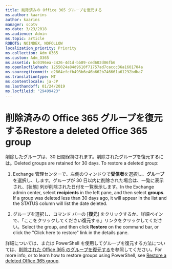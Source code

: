 ```yaml
---
title: 削除済みの Office 365 グループを復元する
ms.author: kaarins
author: kaarins
manager: scotv
ms.date: 3/23/2018
ms.audience: Admin
ms.topic: article
ROBOTS: NOINDEX, NOFOLLOW
localization_priority: Priority
ms.collection: Adm_O365
ms.custom: Adm_O365
ms.assetid: bc0396ea-c426-4d1d-bb89-ced602d06fb6
ms.openlocfilehash: 1255024a84d9610f71757ad7caccc36a1601704a
ms.sourcegitcommit: e2864efcfb493b6e46b662b746661a61232bdba7
ms.translationtype: MT
ms.contentlocale: ja-JP
ms.lasthandoff: 01/24/2019
ms.locfileid: "29499423"
---
```

# <a name="restore-a-deleted-office-365-group"></a><span data-ttu-id="d40fa-102">削除済みの Office 365 グループを復元する</span><span class="sxs-lookup"><span data-stu-id="d40fa-102">Restore a deleted Office 365 group</span></span>

<span data-ttu-id="d40fa-p101">削除したグループは、30 日間保持されます。削除されたグループを復元するには。</span><span class="sxs-lookup"><span data-stu-id="d40fa-p101">Deleted groups are retained for 30 days. To restore a deleted group:</span></span>
  
1. <span data-ttu-id="d40fa-p102">Exchange 管理センターで、左側のウィンドウで**受信者**を選択し、**グループ**を選択し、します。グループが 30 日以内に削除された場合は、一覧に表示され、[状態] 列が削除された日付を一覧表示します。</span><span class="sxs-lookup"><span data-stu-id="d40fa-p102">In the Exchange admin center, select **recipients** in the left pane, and then select **groups**. If a group was deleted less than 30 days ago, it will appear in the list and the STATUS column will list the date deleted.</span></span>
    
2. <span data-ttu-id="d40fa-107">グループを選択し、コマンド バーの [**復元**] をクリックするか、詳細ペインで、「ここをクリックしてください復元する」リンクをクリックしてください。</span><span class="sxs-lookup"><span data-stu-id="d40fa-107">Select the group, and then click **Restore** on the command bar, or click the "Click here to restore" link in the details pane.</span></span> 
    
<span data-ttu-id="d40fa-108">詳細については、または PowerShell を使用してグループを復元する方法については、[削除された Office 365 のグループを復元する](https://go.microsoft.com/fwlink/?linkid=867802)を参照してください。</span><span class="sxs-lookup"><span data-stu-id="d40fa-108">For more info, or to learn how to restore groups using PowerShell, see [Restore a deleted Office 365 group](https://go.microsoft.com/fwlink/?linkid=867802).</span></span>
  

